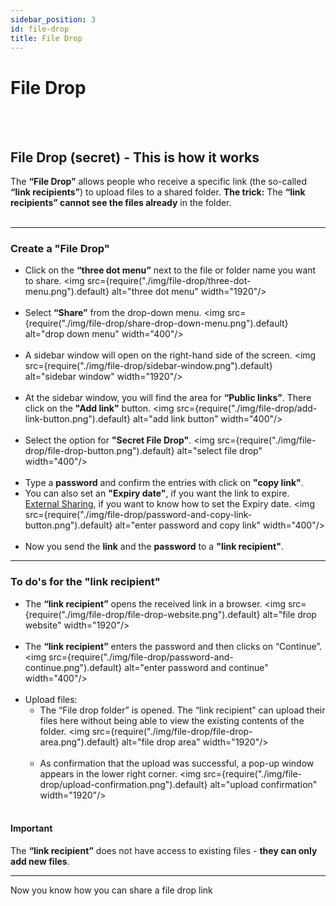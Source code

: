 ```yaml
---
sidebar_position: 3
id: file-drop
title: File Drop
---
```


# File Drop

<br/><br/>

## File Drop (secret) - This is how it works

The **“File Drop”** allows people who receive a specific link (the so-called **“link recipients”**) to upload files to a
shared folder. **The trick:** The **“link recipients” cannot see the files already** in the folder. <br/><br/>

---

### Create a **"File Drop"**

- Click on the **“three dot menu”** next to the file or folder name you want to share. <img
  src={require("./img/file-drop/three-dot-menu.png").default} alt="three dot menu" width="1920"/> <br/><br/>
- Select **“Share”** from the drop-down menu. <img src={require("./img/file-drop/share-drop-down-menu.png").default}
  alt="drop down menu" width="400"/> <br/><br/>
- A sidebar window will open on the right-hand side of the screen. <img
  src={require("./img/file-drop/sidebar-window.png").default} alt="sidebar window" width="1920"/> <br/><br/>
- At the sidebar window, you will find the area for **“Public links”**. There click on the **"Add link"** button. <img
  src={require("./img/file-drop/add-link-button.png").default} alt="add link button" width="400"/> <br/><br/>
- Select the option for **"Secret File Drop"**. <img src={require("./img/file-drop/file-drop-button.png").default}
  alt="select file drop" width="400"/> <br/><br/>
- Type a **password** and confirm the entries with click on **"copy link"**.
- You can also set an **"Expiry date"**, if you want the link to expire. [External Sharing](./external), if you want to
  know how to set the Expiry date. <img src={require("./img/file-drop/password-and-copy-link-button.png").default}
  alt="enter password and copy link" width="400"/> <br/><br/>
- Now you send the **link** and the **password** to a **"link recipient"**.

---

### To do's for the "link recipient"

- The **“link recipient”** opens the received link in a browser. <img
  src={require("./img/file-drop/file-drop-website.png").default} alt="file drop website" width="1920"/> <br/><br/>
- The **“link recipient”** enters the password and then clicks on “Continue”. <img
  src={require("./img/file-drop/password-and-continue.png").default} alt="enter password and continue" width="400"/>
  <br/><br/>
- Upload files:<br/>
  - The “File drop folder” is opened. The “link recipient” can upload their files here without being able to view the
    existing contents of the folder. <img src={require("./img/file-drop/file-drop-area.png").default} alt="file drop
    area" width="1920"/> <br/><br/>
  - As confirmation that the upload was successful, a pop-up window appears in the lower right corner. <img
    src={require("./img/file-drop/upload-confirmation.png").default} alt="upload confirmation" width="1920"/> <br/><br/>

#### Important

The **“link recipient”** does not have access to existing files - **they can only add new files**.

---

Now you know how you can share a file drop link
